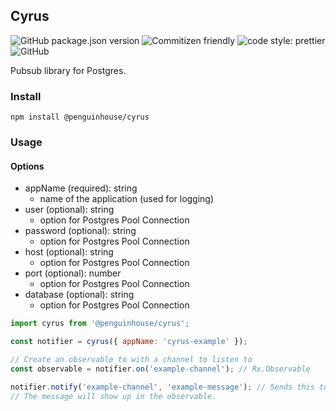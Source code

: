 Cyrus
---
![GitHub package.json version](https://img.shields.io/github/package-json/v/JamesTeague/cyrus) ![Commitizen friendly](https://img.shields.io/badge/commitizen-friendly-brightgreen.svg) ![code style: prettier](https://img.shields.io/badge/code_style-prettier-ff69b4.svg) ![GitHub](https://img.shields.io/github/license/JamesTeague/typescript-template)

Pubsub library for Postgres.

### Install
```
npm install @penguinhouse/cyrus
```

### Usage
#### Options
- appName (required): string
    - name of the application (used for logging)
- user (optional): string
    - option for Postgres Pool Connection
- password (optional): string
    - option for Postgres Pool Connection
- host (optional): string
    - option for Postgres Pool Connection
- port (optional): number
    - option for Postgres Pool Connection
- database (optional): string
    - option for Postgres Pool Connection


```javascript
import cyrus from '@penguinhouse/cyrus';

const notifier = cyrus({ appName: 'cyrus-example' });

// Create an observable to with a channel to listen to
const observable = notifier.on('example-channel'); // Rx.Observable

notifier.notify('example-channel', 'example-message'); // Sends this to postgres
// The message will show up in the observable.

```
